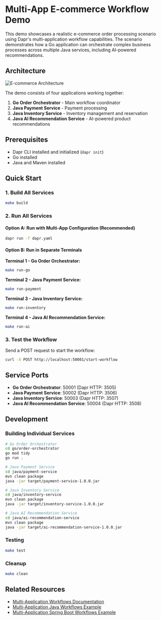 # Multi-App E-commerce Workflow Demo

This demo showcases a realistic e-commerce order processing scenario using Dapr's multi-application workflow capabilities. The scenario demonstrates how a Go application can orchestrate complex business processes across multiple Java services, including AI-powered recommendations.

## Architecture

![E-commerce Architecture](E-CommerceArchitecture.png)

The demo consists of four applications working together:

1. **Go Order Orchestrator** - Main workflow coordinator
2. **Java Payment Service** - Payment processing
3. **Java Inventory Service** - Inventory management and reservation
4. **Java AI Recommendation Service** - AI-powered product recommendations

## Prerequisites

- Dapr CLI installed and initialized (`dapr init`)
- Go installed
- Java and Maven installed

## Quick Start

### 1. Build All Services

```bash
make build
```

### 2. Run All Services

#### Option A: Run with Multi-App Configuration (Recommended)

```bash
dapr run -f dapr.yaml
```

#### Option B: Run in Separate Terminals

**Terminal 1 - Go Order Orchestrator:**
```bash
make run-go
```

**Terminal 2 - Java Payment Service:**
```bash
make run-payment
```

**Terminal 3 - Java Inventory Service:**
```bash
make run-inventory
```

**Terminal 4 - Java AI Recommendation Service:**
```bash
make run-ai
```

### 3. Test the Workflow

Send a POST request to start the workflow:

```bash
curl -X POST http://localhost:50001/start-workflow
```

## Service Ports

- **Go Order Orchestrator**: 50001 (Dapr HTTP: 3505)
- **Java Payment Service**: 50002 (Dapr HTTP: 3506)
- **Java Inventory Service**: 50003 (Dapr HTTP: 3507)
- **Java AI Recommendation Service**: 50004 (Dapr HTTP: 3508)

## Development

### Building Individual Services

```bash
# Go Order Orchestrator
cd go/order-orchestrator
go mod tidy
go run .

# Java Payment Service
cd java/payment-service
mvn clean package
java -jar target/payment-service-1.0.0.jar

# Java Inventory Service
cd java/inventory-service
mvn clean package
java -jar target/inventory-service-1.0.0.jar

# Java AI Recommendation Service
cd java/ai-recommendation-service
mvn clean package
java -jar target/ai-recommendation-service-1.0.0.jar
```

### Testing

```bash
make test
```

### Cleanup

```bash
make clean
```

## Related Resources

- [Multi-Application Workflows Documentation](https://docs.dapr.io/developing-applications/building-blocks/workflow/workflow-multi-app/)
- [Multi-Application Java Workflows Example](https://github.com/dapr/java-sdk/tree/master/examples/src/main/java/io/dapr/examples/workflows/multiapp)
- [Multi-Application Spring Boot Workflows Example](https://github.com/dapr/java-sdk/tree/master/spring-boot-examples/workflows/multi-app)
